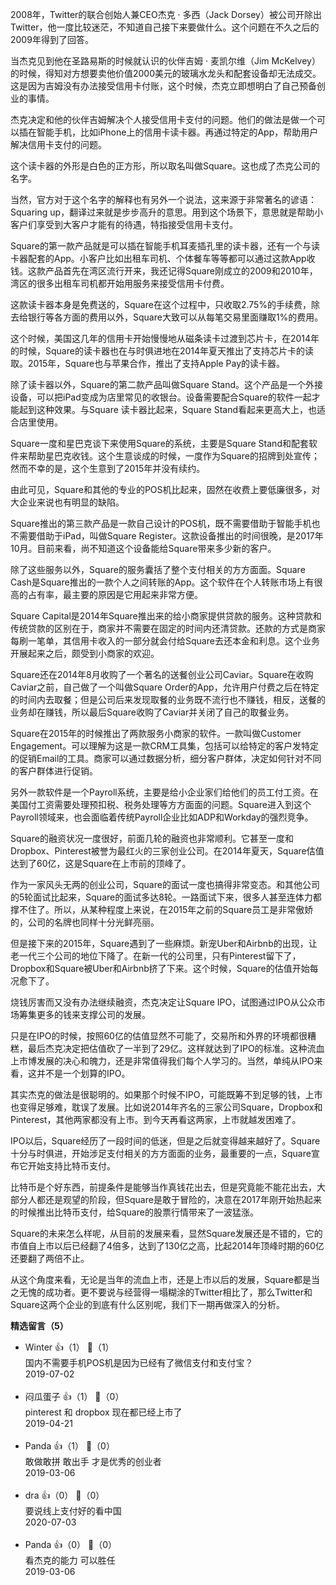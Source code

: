2008年，Twitter的联合创始人兼CEO杰克 · 多西（Jack Dorsey）被公司开除出Twitter，他一度比较迷茫，不知道自己接下来要做什么。这个问题在不久之后的2009年得到了回答。

当杰克见到他在圣路易斯的时候就认识的伙伴吉姆 · 麦凯尔维（Jim McKelvey）的时候，得知对方想要卖他价值2000美元的玻璃水龙头和配套设备却无法成交。这是因为吉姆没有办法接受信用卡付账，这个时候，杰克立即想明白了自己预备创业的事情。

杰克决定和他的伙伴吉姆解决个人接受信用卡支付的问题。他们的做法是做一个可以插在智能手机，比如iPhone上的信用卡读卡器。再通过特定的App，帮助用户解决信用卡支付的问题。

这个读卡器的外形是白色的正方形，所以取名叫做Square。这也成了杰克公司的名字。

当然，官方对于这个名字的解释也有另外一个说法，这来源于非常著名的谚语：Squaring up，翻译过来就是步步高升的意思。用到这个场景下，意思就是帮助小客户们享受到大客户才能有的待遇，特指接受信用卡支付。

Square的第一款产品就是可以插在智能手机耳麦插孔里的读卡器，还有一个与读卡器配套的App。小客户比如出租车司机、个体餐车等等都可以通过这款App收钱。这款产品首先在湾区流行开来，我还记得Square刚成立的2009和2010年，湾区的很多出租车司机都开始用服务来接受信用卡付费。

这款读卡器本身是免费送的，Square在这个过程中，只收取2.75%的手续费，除去给银行等各方面的费用以外，Square大致可以从每笔交易里面赚取1%的费用。

这个时候，美国这几年的信用卡开始慢慢地从磁条读卡过渡到芯片卡，在2014年的时候，Square的读卡器也在与时俱进地在2014年夏天推出了支持芯片卡的读取。2015年，Square也与苹果合作，推出了支持Apple Pay的读卡器。

除了读卡器以外，Square的第二款产品叫做Square Stand。这个产品是一个外接设备，可以把iPad变成为店里常见的收银台。设备需要配合Square的软件一起才能起到这种效果。与Square 读卡器比起来，Square Stand看起来更高大上，也适合店里使用。

Square一度和星巴克谈下来使用Square的系统，主要是Square Stand和配套软件来帮助星巴克收钱。这个生意谈成的时候，一度作为Square的招牌到处宣传；然而不幸的是，这个生意到了2015年并没有续约。

由此可见，Square和其他的专业的POS机比起来，固然在收费上要低廉很多，对大企业来说也有明显的缺陷。

Square推出的第三款产品是一款自己设计的POS机，既不需要借助于智能手机也不需要借助于iPad，叫做Square Register。这款设备推出的时间很晚，是2017年10月。目前来看，尚不知道这个设备能给Square带来多少新的客户。

除了这些服务以外，Square的服务囊括了整个支付相关的方方面面。Square Cash是Square推出的一款个人之间转账的App。这个软件在个人转账市场上有很高的占有率，最主要的原因是它用起来非常方便。

Square Capital是2014年Square推出来的给小商家提供贷款的服务。这种贷款和传统贷款的区别在于，商家并不需要在固定的时间内还清贷款。还款的方式是商家每刷一笔单，其信用卡收入的一部分就会付给Square去还本金和利息。这个业务开展起来之后，颇受到小商家的欢迎。

Square还在2014年8月收购了一个著名的送餐创业公司Caviar。Square在收购Caviar之前，自己做了一个叫做Square Order的App，允许用户付费之后在特定的时间内去取餐；但是公司后来发现取餐的业务既不流行也不赚钱，相反，送餐的业务却在赚钱，所以最后Square收购了Caviar并关闭了自己的取餐业务。

Square在2015年的时候推出了两款服务小商家的软件。一款叫做Customer Engagement。可以理解为这是一款CRM工具集，包括可以给特定的客户发特定的促销Email的工具。商家可以通过数据分析，细分客户群体，决定如何针对不同的客户群体进行促销。

另外一款软件是一个Payroll系统，主要是给小企业家们给他们的员工付工资。在美国付工资需要处理预扣税、税务处理等方方面面的问题。Square进入到这个Payroll领域来，也会面临着传统Payroll企业比如ADP和Workday的强烈竞争。

Square的融资状况一度很好，前面几轮的融资也非常顺利。它甚至一度和Dropbox、Pinterest被誉为最红火的三家创业公司。在2014年夏天，Square估值达到了60亿，这是Square在上市前的顶峰了。

作为一家风头无两的创业公司，Square的面试一度也搞得非常变态。和其他公司的5轮面试比起来，Square的面试多达8轮。一路面试下来，很多人甚至连体力都撑不住了。所以，从某种程度上来说，在2015年之前的Square员工是非常傲娇的，公司的名牌也同样十分光鲜亮丽。

但是接下来的2015年，Square遇到了一些麻烦。新宠Uber和Airbnb的出现，让老一代三个公司的地位下降了。在新一代的公司里，只有Pinterest留下了，Dropbox和Square被Uber和Airbnb挤了下来。这个时候，Square的估值开始每况愈下了。

烧钱厉害而又没有办法继续融资，杰克决定让Square IPO，试图通过IPO从公众市场筹集更多的钱来支撑公司的发展。

只是在IPO的时候，按照60亿的估值显然不可能了，交易所和外界的环境都很糟糕，最后杰克决定把估值砍了一半到了29亿。这样就达到了IPO的标准。这种流血上市博发展的决心和魄力，还是非常值得我们每个人学习的。当然，单纯从IPO来看，这并不是一个划算的IPO。

其实杰克的做法是很聪明的。如果那个时候不IPO，可能既筹不到足够的钱，上市也变得足够难，耽误了发展。比如说2014年齐名的三家公司Square，Dropbox和Pinterest，其他两家都没有上市。到今天再看这两家，上市就越发困难了。

IPO以后，Square经历了一段时间的低迷，但是之后就变得越来越好了。Square十分与时俱进，开始涉足支付相关的方方面面的业务，最重要的一点，Square宣布它开始支持比特币支付。

比特币是个好东西，前提条件是能够当作真钱花出去，但是究竟能不能花出去，大部分人都还是观望的阶段，但Square是敢于冒险的，决意在2017年刚开始热起来的时候推出比特币支付，给Square的股票行情带来了一波猛涨。

Square的未来怎么样呢，从目前的发展来看，显然Square发展还是不错的，它的市值自上市以后已经翻了4倍多，达到了130亿之高，比起2014年顶峰时期的60亿还要翻了两倍不止。

从这个角度来看，无论是当年的流血上市，还是上市以后的发展，Square都是当之无愧的成功者。更不要说与经营得一塌糊涂的Twitter相比了，那么Twitter和Square这两个企业的到底有什么区别呢，我们下一期再做深入的分析。
<div><strong>精选留言（5）</strong></div><ul>
<li><span>Winter</span> 👍（1） 💬（1）<div>国内不需要手机POS机是因为已经有了微信支付和支付宝？</div>2019-07-02</li><br/><li><span>闷瓜蛋子</span> 👍（1） 💬（0）<div>pinterest 和 dropbox 现在都已经上市了</div>2019-04-21</li><br/><li><span>Panda</span> 👍（1） 💬（0）<div>敢做敢拼  敢出手 才是优秀的创业者</div>2019-03-06</li><br/><li><span>dra</span> 👍（0） 💬（0）<div>要说线上支付好的看中国</div>2020-07-03</li><br/><li><span>Panda</span> 👍（0） 💬（0）<div>看杰克的能力 可以胜任</div>2019-03-06</li><br/>
</ul>